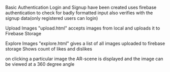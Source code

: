 Basic Authentication
Login and Signup have been created
uses firebase authentication to check for badly formatted input 
also verifies with the signup data(only registered users can login)

Upload Images
"upload.html" accepts images from local and uploads it to Firebase Storage

Explore Images
"explore.html" gives a list of all images uploaded to firebase storage
Shows count of likes and dislikes

on clicking a particular image the AR-scene is displayed and the image can be viewed at a 360 degree angle



